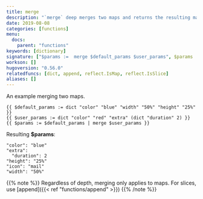```yaml
---
title: merge
description: "`merge` deep merges two maps and returns the resulting map."
date: 2019-08-08
categories: [functions]
menu:
  docs:
    parent: "functions"
keywords: [dictionary]
signature: ["$params :=  merge $default_params $user_params", $params := $default_params | merge $user_params]
workson: []
hugoversion: "0.56.0"
relatedfuncs: [dict, append, reflect.IsMap, reflect.IsSlice]
aliases: []
---
```


An example merging two maps.

```go-html-template
{{ $default_params := dict "color" "blue" "width" "50%" "height" "25%" }}
{{ $user_params := dict "color" "red" "extra" (dict "duration" 2) }}
{{ $params := $default_params | merge $user_params }}
```

Resulting __$params__:

```
"color": "blue"
"extra":
  "duration": 2
"height": "25%"
"icon": "mail"
"width": "50%"
```

{{% note %}}
  Regardless of depth, merging only applies to maps. For slices, use [append]({{< ref "functions/append" >}})
{{% /note %}}


